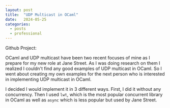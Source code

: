 ```yaml
---
layout: post
title:  "UDP Multicast in OCaml"
date:   2024-05-25
categories: 
  - posts
  - professional
---
```

Github Project: 

OCaml and UDP multicast have been two recent focuses of mine as I prepare for my new role at Jane Street. As I was doing research on them I realized I couldn't find any good examples of UDP multicast in OCaml. So I went about creating my own examples for the next person who is interested in implementing UDP multicast in OCaml. 

I decided I would implement it in 3 different ways. First, I did it without any concurrency. Then I used `lwt`, which is the most popular concurrent library in OCaml as well as `async` which is less popular but used by Jane Street.


